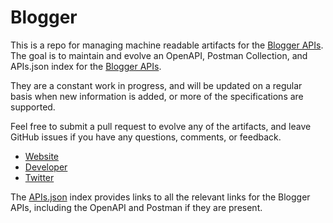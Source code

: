 # BloggerThis is a repo for managing machine readable artifacts for the [Blogger APIs](https://www.blogger.com). The goal is to maintain and evolve an OpenAPI, Postman Collection, and APIs.json index for the [Blogger APIs](https://www.blogger.com).They are a constant work in progress, and will be updated on a regular basis when new information is added, or more of the specifications are supported.Feel free to submit a pull request to evolve any of the artifacts, and leave GitHub issues if you have any questions, comments, or feedback.- [Website](https://www.blogger.com)- [Developer](https://www.blogger.com)- [Twitter](https://twitter.com/Blogger)The [APIs.json](https://github.com/api-evangelist/blogger/blob/master/apis.json) index provides links to all the relevant links for the Blogger APIs, including the OpenAPI and Postman if they are present.